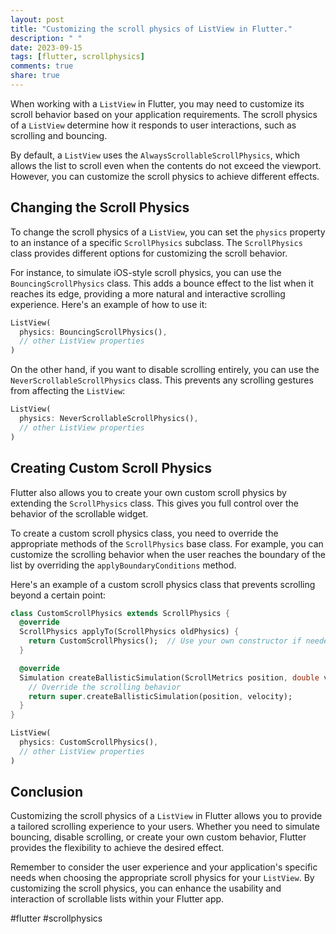 ```yaml
---
layout: post
title: "Customizing the scroll physics of ListView in Flutter."
description: " "
date: 2023-09-15
tags: [flutter, scrollphysics]
comments: true
share: true
---
```


When working with a `ListView` in Flutter, you may need to customize its scroll behavior based on your application requirements. The scroll physics of a `ListView` determine how it responds to user interactions, such as scrolling and bouncing.

By default, a `ListView` uses the `AlwaysScrollableScrollPhysics`, which allows the list to scroll even when the contents do not exceed the viewport. However, you can customize the scroll physics to achieve different effects.

## Changing the Scroll Physics

To change the scroll physics of a `ListView`, you can set the `physics` property to an instance of a specific `ScrollPhysics` subclass. The `ScrollPhysics` class provides different options for customizing the scroll behavior.

For instance, to simulate iOS-style scroll physics, you can use the `BouncingScrollPhysics` class. This adds a bounce effect to the list when it reaches its edge, providing a more natural and interactive scrolling experience. Here's an example of how to use it:

```dart
ListView(
  physics: BouncingScrollPhysics(),
  // other ListView properties
)
```

On the other hand, if you want to disable scrolling entirely, you can use the `NeverScrollableScrollPhysics` class. This prevents any scrolling gestures from affecting the `ListView`:

```dart
ListView(
  physics: NeverScrollableScrollPhysics(),
  // other ListView properties
)
```

## Creating Custom Scroll Physics

Flutter also allows you to create your own custom scroll physics by extending the `ScrollPhysics` class. This gives you full control over the behavior of the scrollable widget.

To create a custom scroll physics class, you need to override the appropriate methods of the `ScrollPhysics` base class. For example, you can customize the scrolling behavior when the user reaches the boundary of the list by overriding the `applyBoundaryConditions` method.

Here's an example of a custom scroll physics class that prevents scrolling beyond a certain point:

```dart
class CustomScrollPhysics extends ScrollPhysics {
  @override
  ScrollPhysics applyTo(ScrollPhysics oldPhysics) {
    return CustomScrollPhysics();  // Use your own constructor if needed
  }

  @override
  Simulation createBallisticSimulation(ScrollMetrics position, double velocity) {
    // Override the scrolling behavior
    return super.createBallisticSimulation(position, velocity);
  }
}

ListView(
  physics: CustomScrollPhysics(),
  // other ListView properties
)
```

## Conclusion

Customizing the scroll physics of a `ListView` in Flutter allows you to provide a tailored scrolling experience to your users. Whether you need to simulate bouncing, disable scrolling, or create your own custom behavior, Flutter provides the flexibility to achieve the desired effect.

Remember to consider the user experience and your application's specific needs when choosing the appropriate scroll physics for your `ListView`. By customizing the scroll physics, you can enhance the usability and interaction of scrollable lists within your Flutter app.

#flutter #scrollphysics